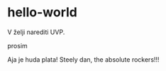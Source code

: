 # hello-world
V želji narediti UVP.

prosim

Aja je huda plata!
Steely dan, the absolute rockers!!!
